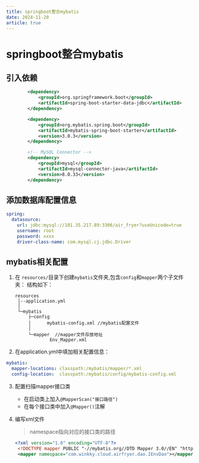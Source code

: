 ```yaml
---
title: springboot整合mybatis
date: 2024-11-20
article: true
---
```

# springboot整合mybatis
## 引入依赖
```xml
        <dependency>
            <groupId>org.springframework.boot</groupId>
            <artifactId>spring-boot-starter-data-jdbc</artifactId>
        </dependency>

        <dependency>
            <groupId>org.mybatis.spring.boot</groupId>
            <artifactId>mybatis-spring-boot-starter</artifactId>
            <version>3.0.3</version>
        </dependency>

        <!-- MySQL Connector -->
        <dependency>
            <groupId>mysql</groupId>
            <artifactId>mysql-connector-java</artifactId>
            <version>8.0.33</version>
        </dependency>
```
## 添加数据库配置信息
```yml
spring:
  datasource:
    url: jdbc:mysql://101.35.217.89:3306/air_fryer?useUnicode=true
    username: root
    password: xxxx
    driver-class-name: com.mysql.cj.jdbc.Driver
```

## mybatis相关配置
1. 在 `resources/`目录下创建`mybatis`文件夹,包含`config`和`mapper`两个子文件夹：
   结构如下：
   ```
   resources
    │--application.yml
    │
    └─mybatis
        ├─config
        │      mybatis-config.xml //mybatis配置文件
        │
        └─mapper  //mapper文件存放地址
                Env_Mapper.xml 
    ```
2. 在application.yml中填加相关配置信息：
```yml
mybatis:
  mapper-locations: classpath:/mybatis/mapper/*.xml
  config-location:  classpath:/mybatis/config/mybatis-config.xml
```
3. 配置扫描mapper接口类
   - 在启动类上加入`@MapperScan("接口路径")`
   - 在每个接口类中加入`@Mapper()`注解

4. 编写xml文件
   >
   > namespace指向对应的接口类的路径
   ```xml
   <?xml version="1.0" encoding="UTF-8"?>
    <!DOCTYPE mapper PUBLIC "-//mybatis.org//DTD Mapper 3.0//EN" "http://mybatis.org/dtd/mybatis-3-mapper.dtd">
    <mapper namespace="com.winkky.cloud.airfryer.dao.IEnvDao"></mapper>
    ```
    